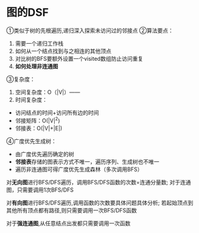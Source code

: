 

# 图的DSF

①类似于树的先根遍历,递归深入探索未访问过的邻接点
②算法要点：
1. 需要一个递归工作栈
2. 如何从一个结点找到与之相连的其他顶点
3. 对比树的BFS要额外设置一个visited数组防止访问重复
4. **如何处理非连通图**

③复杂度：
1. 空间复杂度：O（|V|）——
2. 时间复杂度：
- 访问结点的时间+访问所有边的时间
- 邻接矩阵：O(|V|$^2$)
- 邻接表：O(|V|+|E|)

④广度优先生成树：
- 由广度优先遍历确定的树
- **邻接表**存储的图表示方式不唯一，遍历序列、生成树也不唯一
- 遍历非连通图可得广度优先生成森林（多次调用BFS）




对**无向图**进行BFS/DFS遍历，调用BFS/DFS函数的次数=连通分量数; 对于连通图，只需要调用1次BFS/DFS

对**有向图**进行BFS/DFS遍历,调用函数的次数要具体问题具体分析; 若起始顶点到其他所有顶点都有路径,则只需要调用一次BFS/DFS函数

 对于**强连通图**,从任意结点出发都只需要调用一次函数
<!--stackedit_data:
eyJoaXN0b3J5IjpbNDM1MzE5MzUxLDQ0MDkwNTYxOV19
-->